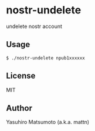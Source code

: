 # nostr-undelete

undelete nostr account

## Usage

```
$ ./nostr-undelete npub1xxxxxx
```

## License

MIT

## Author

Yasuhiro Matsumoto (a.k.a. mattn)
